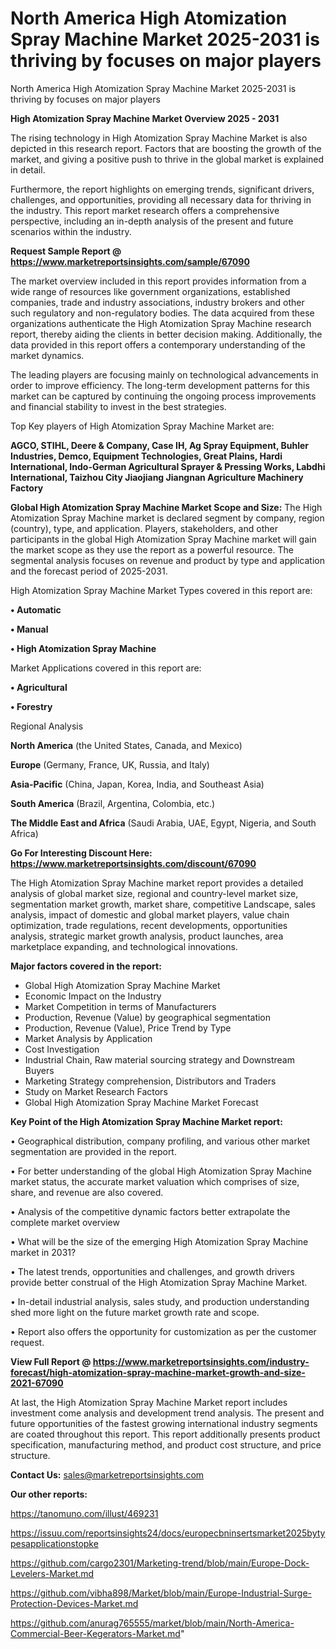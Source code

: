 # North America High Atomization Spray Machine Market 2025-2031 is thriving by focuses on major players
North America High Atomization Spray Machine Market 2025-2031 is thriving by focuses on major players

<Strong> High Atomization Spray Machine Market Overview 2025 - 2031</strong>

The rising technology in High Atomization Spray Machine Market is also depicted in this research report. Factors that are boosting the growth of the market, and giving a positive push to thrive in the global market is explained in detail.

Furthermore, the report highlights on emerging trends, significant drivers, challenges, and opportunities, providing all necessary data for thriving in the industry. This report market research offers a comprehensive perspective, including an in-depth analysis of the present and future scenarios within the industry.

<strong>Request Sample Report @ <a href=https://www.marketreportsinsights.com/sample/67090>https://www.marketreportsinsights.com/sample/67090</a></strong>

The market overview included in this report provides information from a wide range of resources like government organizations, established companies, trade and industry associations, industry brokers and other such regulatory and non-regulatory bodies. The data acquired from these organizations authenticate the High Atomization Spray Machine research report, thereby aiding the clients in better decision making. Additionally, the data provided in this report offers a contemporary understanding of the market dynamics.

The leading players are focusing mainly on technological advancements in order to improve efficiency. The long-term development patterns for this market can be captured by continuing the ongoing process improvements and financial stability to invest in the best strategies.

Top Key players of High Atomization Spray Machine Market are:

<strong>AGCO, STIHL, Deere & Company, Case IH, Ag Spray Equipment, Buhler Industries, Demco, Equipment Technologies, Great Plains, Hardi International, Indo-German Agricultural Sprayer & Pressing Works, Labdhi International, Taizhou City Jiaojiang Jiangnan Agriculture Machinery Factory</strong>

<strong><b>Global High Atomization Spray Machine Market Scope and Size:</b></strong>
The High Atomization Spray Machine market is declared segment by company, region (country), type, and application. Players, stakeholders, and other participants in the global High Atomization Spray Machine market will gain the market scope as they use the report as a powerful resource. The segmental analysis focuses on revenue and product by type and application and the forecast period of 2025-2031.

High Atomization Spray Machine Market Types covered in this report are:

<strong>• Automatic

• Manual

• High Atomization Spray Machine</strong>

Market Applications covered in this report are:

<strong>• Agricultural

• Forestry</strong> 

Regional Analysis

<strong>North America</strong> (the United States, Canada, and Mexico)

<strong>Europe</strong> (Germany, France, UK, Russia, and Italy)

<strong>Asia-Pacific</strong> (China, Japan, Korea, India, and Southeast Asia)

<strong>South America</strong> (Brazil, Argentina, Colombia, etc.)

<strong>The Middle East and Africa</strong> (Saudi Arabia, UAE, Egypt, Nigeria, and South Africa)

<strong>Go For Interesting Discount Here: <a href=https://www.marketreportsinsights.com/discount/67090>https://www.marketreportsinsights.com/discount/67090</a></strong>

The High Atomization Spray Machine market report provides a detailed analysis of global market size, regional and country-level market size, segmentation market growth, market share, competitive Landscape, sales analysis, impact of domestic and global market players, value chain optimization, trade regulations, recent developments, opportunities analysis, strategic market growth analysis, product launches, area marketplace expanding, and technological innovations.

<strong><b>Major factors covered in the report:</b></strong>
<ul>
  <li>Global High Atomization Spray Machine Market </li>
  <li>Economic Impact on the Industry</li>
  <li>Market Competition in terms of Manufacturers</li>
  <li>Production, Revenue (Value) by geographical segmentation</li>
  <li>Production, Revenue (Value), Price Trend by Type</li>
  <li>Market Analysis by Application</li>
  <li>Cost Investigation</li>
  <li>Industrial Chain, Raw material sourcing strategy and Downstream Buyers</li>
  <li>Marketing Strategy comprehension, Distributors and Traders</li>
  <li>Study on Market Research Factors</li>
  <li>Global High Atomization Spray Machine Market Forecast</li>
</ul>

<strong><b>Key Point of the High Atomization Spray Machine Market report:</b></strong>

• Geographical distribution, company profiling, and various other market segmentation are provided in the report.

• For better understanding of the global High Atomization Spray Machine market status, the accurate market valuation which comprises of size, share, and revenue are also covered.

• Analysis of the competitive dynamic factors better extrapolate the complete market overview

• What will be the size of the emerging High Atomization Spray Machine market in 2031?

• The latest trends, opportunities and challenges, and growth drivers provide better construal of the High Atomization Spray Machine Market.

• In-detail industrial analysis, sales study, and production understanding shed more light on the future market growth rate and scope.

• Report also offers the opportunity for customization as per the customer request.

<strong><b>View Full Report @ <a href=https://www.marketreportsinsights.com/industry-forecast/high-atomization-spray-machine-market-growth-and-size-2021-67090>https://www.marketreportsinsights.com/industry-forecast/high-atomization-spray-machine-market-growth-and-size-2021-67090</a></b></strong>


At last, the High Atomization Spray Machine Market report includes investment come analysis and development trend analysis. The present and future opportunities of the fastest growing international industry segments are coated throughout this report. This report additionally presents product specification, manufacturing method, and product cost structure, and price structure.

<strong>Contact Us:</strong>
sales@marketreportsinsights.com

<strong>Our other reports:</strong>

<a href=https://tanomuno.com/illust/469231>https://tanomuno.com/illust/469231</a>

<a href=https://issuu.com/reportsinsights24/docs/europecbninsertsmarket2025bytypesapplicationstopke>https://issuu.com/reportsinsights24/docs/europecbninsertsmarket2025bytypesapplicationstopke</a>

<a href=https://github.com/cargo2301/Marketing-trend/blob/main/Europe-Dock-Levelers-Market.md>https://github.com/cargo2301/Marketing-trend/blob/main/Europe-Dock-Levelers-Market.md</a>

<a href=https://github.com/vibha898/Market/blob/main/Europe-Industrial-Surge-Protection-Devices-Market.md>https://github.com/vibha898/Market/blob/main/Europe-Industrial-Surge-Protection-Devices-Market.md</a>

<a href=https://github.com/anurag765555/market/blob/main/North-America-Commercial-Beer-Kegerators-Market.md>https://github.com/anurag765555/market/blob/main/North-America-Commercial-Beer-Kegerators-Market.md</a>"
